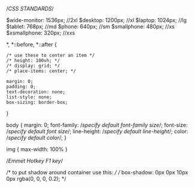 /*CSS STANDARDS*/

$wide-monitor: 1536px;  //2xl
$desktop: 1200px;		//xl
$laptop: 1024px;		//lg 
$tablet: 768px;			//md
$phone: 640px;			//sm
$smallphone: 480px;		//xs
$xsmallphone: 320px;	//xxs

*, *::before, *::after {


	/* use these to center an item */
	/* height: 100vh; */
	/* display: grid; */
	/* place-items: center; */

	margin: 0;
	padding: 0;
	text-decoration: none;
	list-style: none;
	box-sizing: border-box;
}

body {
	margin: 0;
	font-family: /*specify default font-family size*/;
	font-size: /*specify default font size*/;
	line-height: /*specify default line-height*/;
	color: /*specify default color*/;
}

img {
	max-width: 100%
}

/*Emmet Hotkey F1 key*/

/* to put shadow around container use this: */
/* box-shadow: 0px 0px 10px 0px rgba(0, 0, 0, 0.2); */